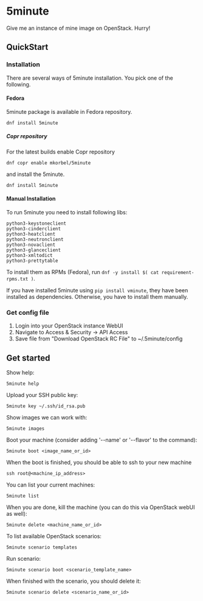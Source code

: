 # 5minute

Give me an instance of mine image on OpenStack. Hurry!

## QuickStart

### Installation

There are several ways of 5minute installation. You pick one of the following.

#### Fedora

5minute package is available in Fedora repository.

    dnf install 5minute

##### Copr repository

For the latest builds enable Copr repository

    dnf copr enable mkorbel/5minute

and install the 5minute.

    dnf install 5minute

#### Manual Installation

To run 5minute you need to install following libs:

    python3-keystoneclient
    python3-cinderclient
    python3-heatclient
    python3-neutronclient
    python3-novaclient
    python3-glanceclient
    python3-xmltodict
    python3-prettytable

To install them as RPMs (Fedora), run `dnf -y install $( cat requirement-rpms.txt )`.

If you have installed 5minute using `pip install vminute`, they have been installed as dependencies. Otherwise, you have to install them manually.

### Get config file

  1. Login into your OpenStack instance WebUI
  2. Navigate to Access & Security -> API Access
  3. Save file from "Download OpenStack RC File" to ~/.5minute/config

## Get started

  Show help:

    5minute help

  Upload your SSH public key:

    5minute key ~/.ssh/id_rsa.pub

  Show images we can work with:

    5minute images

  Boot your machine (consider adding '--name' or '--flavor' to the command):

    5minute boot <image_name_or_id>

  When the boot is finished, you should be able to ssh to your new machine

    ssh root@<machine_ip_address>

  You can list your current machines:

    5minute list

  When you are done, kill the machine (you can do this via OpenStack webUI as well):

    5minute delete <machine_name_or_id>

  To list available OpenStack scenarios:

    5minute scenario templates

  Run scenario:

    5minute scenario boot <scenario_template_name>

  When finished with the scenario, you should delete it:

    5minute scenario delete <scenario_name_or_id>
